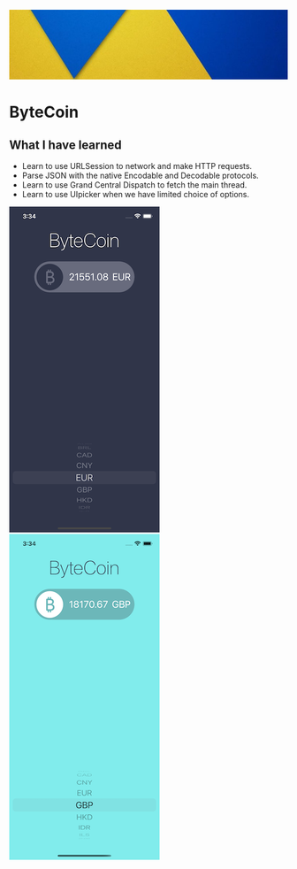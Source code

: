 
![DV](Documentation/backGround.png)

#  ByteCoin

## What I have learned


* Learn to use URLSession to network and make HTTP requests.
* Parse JSON with the native Encodable and Decodable protocols. 
* Learn to use Grand Central Dispatch to fetch the main thread.
* Learn to use UIpicker when we have limited choice of options. 


![DV](Documentation/screen_1.png)
![DV](Documentation/screen_2.png)

